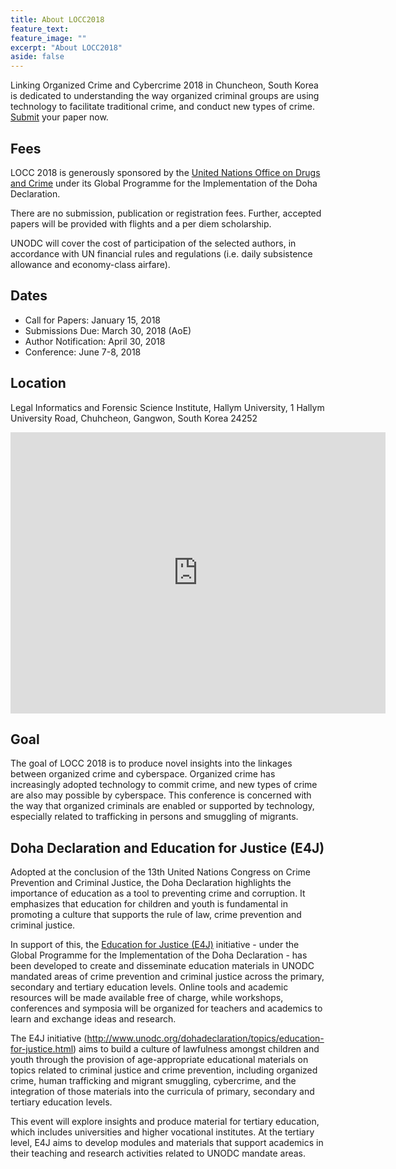 ```yaml
---
title: About LOCC2018
feature_text:
feature_image: ""
excerpt: "About LOCC2018"
aside: false
---
```

Linking Organized Crime and Cybercrime 2018 in Chuncheon, South Korea is dedicated to understanding the way organized criminal groups are using technology to facilitate traditional crime, and conduct new types of crime. [Submit](https://locc.dfir.science/submit/) your paper now.

## Fees
LOCC 2018 is generously sponsored by the [United Nations Office on Drugs and Crime](https://unodc.org)
under its Global Programme for the Implementation of the Doha Declaration.

There are no submission, publication or registration fees. Further, accepted papers
will be provided with flights and a per diem scholarship.

UNODC will cover the cost of participation of the selected authors, in accordance with UN financial rules and regulations (i.e. daily subsistence allowance and economy-class airfare).

## Dates
* Call for Papers: January 15, 2018
* Submissions Due: March 30, 2018 (AoE)
* Author Notification: April 30, 2018
* Conference: June 7-8, 2018

## Location
Legal Informatics and Forensic Science Institute, Hallym University,
1 Hallym University Road, Chuhcheon, Gangwon, South Korea 24252

<iframe src="https://www.google.com/maps/embed?pb=!1m18!1m12!1m3!1d3148.891108137987!2d127.73557815134826!3d37.8862291796398!2m3!1f0!2f0!3f0!3m2!1i1024!2i768!4f13.1!3m3!1m2!1s0x3562e5e939c43ac7%3A0x2419c3aa2130905c!2sHallym+University!5e0!3m2!1sen!2skr!4v1512983018581" width="600" height="450" frameborder="0" style="border:0" allowfullscreen></iframe>

## Goal
The goal of LOCC 2018 is to produce novel insights into the linkages between organized crime and cyberspace. Organized crime has increasingly adopted technology to commit crime, and new types of crime are also may possible by cyberspace. This conference is concerned with the way that organized criminals are enabled or supported by technology, especially related to trafficking in persons and smuggling of migrants.

## Doha Declaration and Education for Justice (E4J)
Adopted at the conclusion of the 13th United Nations Congress on Crime Prevention and Criminal Justice, the Doha Declaration highlights the importance of education as a tool to preventing crime and corruption. It emphasizes that education for children and youth is fundamental in promoting a culture that supports the rule of law, crime prevention and criminal justice.

In support of this, the [Education for Justice (E4J)](http://www.unodc.org/dohadeclaration/en/topics/education-for-justice.html) initiative - under the Global Programme for the Implementation of the Doha Declaration - has been developed to create and disseminate education materials in UNODC mandated areas of crime prevention and criminal justice across the primary, secondary and tertiary education levels. Online tools and academic resources will be made available free of charge, while workshops, conferences and symposia will be organized for teachers and academics to learn and exchange ideas and research.

The E4J initiative (http://www.unodc.org/dohadeclaration/topics/education-for-justice.html) aims to build a culture of lawfulness amongst children and youth through the provision of age-appropriate educational materials on topics related to criminal justice and crime prevention, including organized crime, human trafficking and migrant smuggling, cybercrime, and the integration of those materials into the curricula of primary, secondary and tertiary education levels.

This event will explore insights and produce material for tertiary education, which includes universities and higher vocational institutes. At the tertiary level, E4J aims to develop modules and materials that support academics in their teaching and research activities related to UNODC mandate areas.
